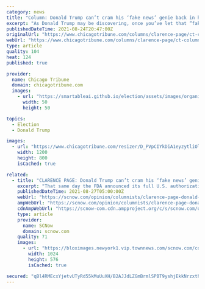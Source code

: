 ```yaml
---
category: news
title: "Column: Donald Trump can’t cram his ‘fake news’ genie back in his bottle"
excerpt: "As Donald Trump may be discovering, once you’ve let that “fake news” genie out of the bottle, it’s impossible to reverse all of the damage it can bring."
publishedDateTime: 2021-08-24T20:47:00Z
originalUrl: "https://www.chicagotribune.com/columns/clarence-page/ct-column-covid-trump-infodemic-fda-horse-paste-page-20210824-k2lxoefxhfdchb367rojvow45i-story.html"
webUrl: "https://www.chicagotribune.com/columns/clarence-page/ct-column-covid-trump-infodemic-fda-horse-paste-page-20210824-k2lxoefxhfdchb367rojvow45i-story.html"
type: article
quality: 104
heat: 124
published: true

provider:
  name: Chicago Tribune
  domain: chicagotribune.com
  images:
    - url: "https://smartableai.github.io/election/assets/images/organizations/chicagotribune.com-50x50.jpg"
      width: 50
      height: 50

topics:
  - Election
  - Donald Trump

images:
  - url: "https://www.chicagotribune.com/resizer/D_PVpCIYkDiA1eyzytliOlOmCpg=/1200x0/right/bottom/cloudfront-us-east-1.images.arcpublishing.com/tronc/POWAOZWWKRHONM5KEXQ45AS3GI.jpg"
    width: 1200
    height: 800
    isCached: true

related:
  - title: "CLARENCE PAGE: Donald Trump can’t cram his ‘fake news’ genie back in his bottle"
    excerpt: "That same day the FDA announced its full U.S. authorization of the Pfizer coronavirus vaccine, removing a leading excuse given by a group commonly known as the “vaccine hesitant.” That long-awaited good news came a couple of days after another rare development: Donald Trump told an Alabama rally to get vaccinated – and got booed for it."
    publishedDateTime: 2021-08-27T05:00:00Z
    webUrl: "https://scnow.com/opinion/columnists/clarence-page-donald-trump-can-t-cram-his-fake-news-genie-back-in-his-bottle/article_aa758d34-0689-11ec-bfd4-e7d00c3bb1b3.html"
    ampWebUrl: "https://scnow.com/opinion/columnists/clarence-page-donald-trump-can-t-cram-his-fake-news-genie-back-in-his-bottle/article_aa758d34-0689-11ec-bfd4-e7d00c3bb1b3.amp.html"
    cdnAmpWebUrl: "https://scnow-com.cdn.ampproject.org/c/s/scnow.com/opinion/columnists/clarence-page-donald-trump-can-t-cram-his-fake-news-genie-back-in-his-bottle/article_aa758d34-0689-11ec-bfd4-e7d00c3bb1b3.amp.html"
    type: article
    provider:
      name: SCNow
      domain: scnow.com
    quality: 71
    images:
      - url: "https://bloximages.newyork1.vip.townnews.com/scnow.com/content/tncms/assets/v3/editorial/0/a8/0a8233c2-b71e-5ed9-8cbc-0d7f693d2495/5f10ec1fcd649.image.jpg?resize=1024%2C576"
        width: 1024
        height: 576
        isCached: true

secured: "qBl4RMEcxYjetvUTyRd55kMuUuXH/B2AJJdLZGmBrmlSPBT9yshjEkkNrzxthD0fZTv56N2yaI9SkV+zEgpmmPTb3VAclmYAF3eq5GTBQiYsIjDlcHY6FOfmkjVPm5HdATGWDn2CkvRdm8Duk0h3hgNTi0lgalwp7onQM9EEfy+GcbyEtqHT+PAUL9hBDattcGULtsr/XYd+a1hFlDHPI8iFeKUJOIB5gRWkhKvkRkpkW6yOR76gasGOr7JefkeocXoMgb4TnCMSZO8FM+AnRR/CNYMpvx8tY8TKs6A8kTFn3lhghQD3xUgPUgh3cqPYNrmz2qlW1y6+jNrx3zj86rk9sYuuwMNqETE3vv2Td8A=;tfEN4hgUgcQFVWD1dVAaXA=="
---
```


